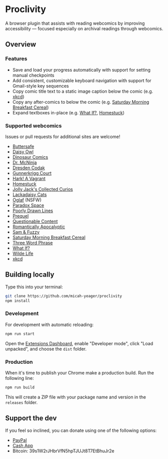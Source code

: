 # Proclivity

A browser plugin that assists with reading webcomics by improving accessibility — focused especially on archival readings through webcomics.

## Overview

### Features

- Save and load your progress automatically with support for setting manual checkpoints
- Add consistent, customizable keyboard navigation with support for Gmail-style key sequences
- Copy comic title text to a static image caption below the comic (e.g. [xkcd](https://xkcd.com))
- Copy any after-comics to below the comic (e.g. [Saturday Morning Breakfast Cereal](https://smbc-comics.com))
- Expand textboxes in-place (e.g. [What If?](https://what-if.xkcd.com), [Homestuck](https://homestuck.com))

### Supported webcomics

Issues or pull requests for additional sites are welcome!

- [Buttersafe](https://www.buttersafe.com/)
- [Daisy Owl](https://daisyowl.com/)
- [Dinosaur Comics](https://qwantz.com/)
- [Dr. McNinja](http://drmcninja.com/)
- [Dresden Codak](https://dresdencodak.com/)
- [Gunnerkrigg Court](https://www.gunnerkrigg.com/)
- [Hark! A Vagrant](http://www.harkavagrant.com/)
- [Homestuck](https://www.homestuck.com/)
- [Jolly Jack's Collected Curios](https://collectedcurios.com/)
- [Lackadaisy Cats](https://lackadaisycats.com/)
- [Oglaf](https://www.oglaf.com/) (NSFW)
- [Paradox Space](http://hs.hiveswap.com/paradoxspace/index.php)
- [Poorly Drawn Lines](https://poorlydrawnlines.com/)
- [Prequel](https://www.prequeladventure.com/)
- [Questionable Content](https://www.questionablecontent.net/)
- [Romantically Apocalyptic](https://romanticallyapocalyptic.com/)
- [Sam & Fuzzy](https://www.samandfuzzy.com/)
- [Saturday Morning Breakfast Cereal](https://www.smbc-comics.com/)
- [Three Word Phrase](http://threewordphrase.com/)
- [What If?](https://what-if.xkcd.com/)
- [Wilde Life](https://www.wildelifecomic.com/)
- [xkcd](https://xkcd.com/)

## Building locally

Type this into your terminal:

```sh
git clone https://github.com/micah-yeager/proclivity
npm install
```

### Development

For development with automatic reloading:

```sh
npm run start
```

Open the [Extensions Dashboard](chrome://extensions), enable "Developer mode", click "Load unpacked", and choose the `dist` folder.

### Production

When it's time to publish your Chrome make a production build. Run the following line:

```sh
npm run build
```

This will create a ZIP file with your package name and version in the `releases`
folder.

## Support the dev

If you feel so inclined, you can donate using one of the following options:
- [PayPal](https://paypal.me/MicahHummert)
- [Cash App](https://cash.app/$micahyeagers)
- Bitcoin: 39s1W2rJHbrVfN5hpTJUJt8T7EtBhuJr2e